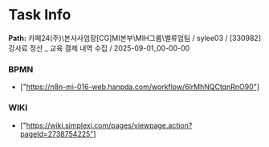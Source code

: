 # Task Info

**Path:** 카페24(주)\본사사업장\[CG]MI본부\MIH그룹\밸류업팀 / sylee03 / [330982] 강사료 정산 _ 교육 결제 내역 수집 / 2025-09-01_00-00-00

### BPMN
- ["https://n8n-mi-016-web.hanpda.com/workflow/6lrMhNQCtqnRnO90"]

### WIKI
- ["https://wiki.simplexi.com/pages/viewpage.action?pageId=2738754225"]

